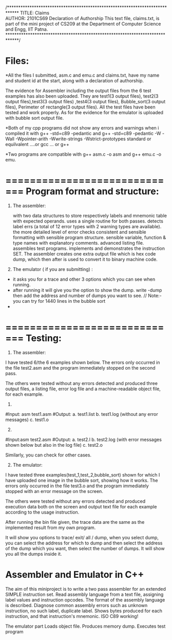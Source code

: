 /*****************************************************************************
TITLE: Claims																																
AUTHOR:   2101CS69
Declaration of Authorship
This text file, claims.txt, is part of the mini project of CS209 at the 
Department of Computer Science and Engg, IIT Patna. 
*****************************************************************************/

Files:
==========
*All the files I submitted, asm.c and emu.c and claims.txt, have my name and student id at the start, along with a declaration of authorship.

The evidence for Assembler including the output files from the 6 test examples has also been uploaded. They are test1(3 output files), test2(3 output files),test3(3 output files) ,test4(3 output files), Bubble_sort(3 output files), Perimeter of rectangle(3 output files). All the test files have been tested and work properly. As for the evidence for the emulator is uploaded
with bubble sort output file.

*Both of my cpp programs did not show any errors and warnings when i compiled it with
g++ -std=c89 -pedantic and g++ -std=c89 -pedantic -W -Wall -Wpointer-arith -Wwrite-strings -Wstrict-prototypes standard  or equilvalent ....or gcc ... or g++

*Two programs are compatible with g++ asm.c -o asm and g++ emu.c -o emu.


=============================
Program format and structure:
=============================
1. The assembler:

     with two data structures to store respectively labels and mnemonic table with expected operands.
     uses a single routine for both passes.
     detects label errs (a total of 12 error types with 2 warning types are available).
     the more detailed level of error checks
     consistent and sensible formatting with sensible program structure. 
     sensible variable, function & type names with explanatory comments.
		 advanced listing file.
		 assembles test programs.
	   implements and demonstrates the instruction SET.
The assembler creates one extra output file which is hex code dump, which then after is used to convert it to binary machine code.

2. The emulator ( if you are submitting) :

- it asks you for a trace and other 3 options which you can see when running. 
- after running it will give you the option to show the dump. write -dump
then add the address and number of dumps you want to see.
// Note:- you can try for 1440 lines in the bubble sort
-


=============================
Testing:
=============================

1. The assembler:

I have tested  6/the 6 examples shown below. The errors only occurred in the file test2.asm and 
the program immediately stopped on the second pass. 

The others were tested without any errors detected and produced three output files, a listing file, 
error log file and a machine-readable object file, for each example. 
 

1)
#Input: asm test1.asm
#Output: 
a. test1.list 
b. test1.log (without any error messages)
c. test1.o

2)
#Input:asm test2.asm
#Output: 
a. test2.l 
b. test2.log (with error messages shown below but also in the log file)
c. test2.o

Similarly, you can check for other cases.



2. The emulator:

I have tested three examples(test_1,test_2,bubble_sort)
 shown for which I have uploaded one image in the bubble sort, showing how it works.
 The errors only occurred in the file test3.o and 
the program immediately stopped with an error message on the screen. 

The others were tested without any errors detected and produced execution data both on the screen and 
output text file for each example according to the usage instruction. 

After running the bin file given, the trace data are the same as 
the implemented result from my own program.

It will show you options to trace/ exit/ all / dump, when you select dump, you can select the address for which to dump and then select
the address of the dump which you want, then select the number of dumps. It will show you all the dumps inside it. 
 # Assembler and Emulator in C++
The aim of this miniproject is to write a two pass assembler for an extended SIMPLE instruction set.
Read assembly language from a text file, assigning label values and instruction opcodes. The format of the assembly language is described. 
Diagnose common assembly errors such as unknown instruction, no such label, duplicate label. 
Shows bytes produced for each instruction, and that instruction's mnemonic.
ISO C89 working!


The emulator part
Loads object file. 
Produces memory dump. 
Executes test program


